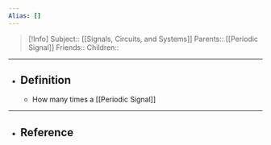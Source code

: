 ```yaml
---
Alias: []
---
```

> [!Info]
> Subject:: [[Signals, Circuits, and Systems]]
> Parents:: [[Periodic Signal]]
> Friends:: 
> Children:: 
---
- ## Definition
	- How many times a [[Periodic Signal]]
---
- ## Reference